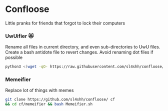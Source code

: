 # Confloose
Little pranks for friends that forgot to lock their computers

### UwUifier 😻
Rename all files in current directory, and even sub-directories to UwU files.
Create a bash antidote file to revert changes.
Avoid renaming dot files if possible
```sh
python3 <(wget -qO- https://raw.githubusercontent.com/sl4shh/confloose/main/UwUifier.py)
```

### Memeifier
Replace lot of things with memes
```bash
git clone https://github.com/sl4shh/confloose/ cf
&& cd cf/memeifier && bash Memeifier.sh 
```
